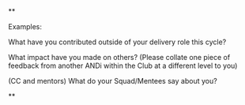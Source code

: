 **

Examples:

  

What have you contributed outside of your delivery role this cycle? 

  

What impact have you made on others? (Please collate one piece of feedback from another ANDi within the Club at a different level to you) 

  

(CC and mentors) What do your Squad/Mentees say about you?

**